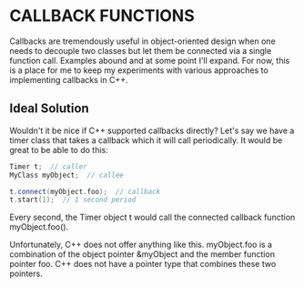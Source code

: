 # CALLBACK FUNCTIONS

Callbacks are tremendously useful in object-oriented design when one needs to decouple two classes but let them be connected via a single function call. Examples abound and at some point I'll expand. For now, this is a place for me to keep my experiments with various approaches to implementing callbacks in C++.

## Ideal Solution

Wouldn't it be nice if C++ supported callbacks directly? Let's say we have a timer class that takes a callback which it will call periodically. It would be great to be able to do this:

```cpp 
Timer t;  // caller
MyClass myObject;  // callee

t.connect(myObject.foo);  // callback
t.start(1);  // 1 second period
```

Every second, the Timer object t would call the connected callback function myObject.foo().

Unfortunately, C++ does not offer anything like this. myObject.foo is a combination of the object pointer &myObject and the member function pointer foo. C++ does not have a pointer type that combines these two pointers.